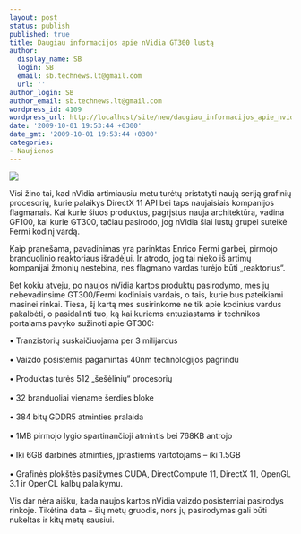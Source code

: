 ```yaml
---
layout: post
status: publish
published: true
title: Daugiau informacijos apie nVidia GT300 lustą
author:
  display_name: SB
  login: SB
  email: sb.technews.lt@gmail.com
  url: ''
author_login: SB
author_email: sb.technews.lt@gmail.com
wordpress_id: 4109
wordpress_url: http://localhost/site/new/daugiau_informacijos_apie_nvidia_gt300_lusta/
date: '2009-10-01 19:53:44 +0300'
date_gmt: '2009-10-01 19:53:44 +0300'
categories:
- Naujienos
---
```

<div class="imgright"><img src="http://t0.gstatic.com/images?q=tbn:Un94HgiYpZWGbM:http://estoniadonates.files.wordpress.com/2009/05/ml_nvidiagt200serieslogo.jpg"  /></div>
<p>Visi žino tai, kad nVidia artimiausiu metu turėtų pristatyti naują seriją grafinių procesorių, kurie palaikys DirectX 11 API bei taps naujaisiais kompanijos flagmanais. Kai kurie šiuos produktus, pagrįstus nauja architektūra, vadina GF100, kai kurie GT300, tačiau pasirodo, jog nVidia šiai lustų grupei suteikė Fermi kodinį vardą.</p>
<p>Kaip pranešama, pavadinimas yra parinktas Enrico Fermi garbei, pirmojo branduolinio reaktoriaus išradėjui. Ir atrodo, jog tai nieko iš artimų kompanijai žmonių nestebina, nes flagmano vardas turėjo būti „reaktorius“.</p>
<p>Bet kokiu atveju, po naujos nVidia kartos produktų pasirodymo, mes jų nebevadinsime GT300/Fermi kodiniais vardais, o tais, kurie bus pateikiami masinei rinkai. Tiesa, šį kartą mes susirinkome ne tik apie kodinius vardus pakalbėti, o pasidalinti tuo, ką kai kuriems entuziastams ir technikos portalams pavyko sužinoti apie GT300:</p>
<p>• Tranzistorių suskaičiuojama per 3 milijardus<br />
<br />• Vaizdo posistemis pagamintas 40nm technologijos pagrindu<br />
<br />• Produktas turės 512 „šešėlinių“ procesorių<br />
<br />• 32 branduoliai viename šerdies bloke<br />
<br />• 384 bitų GDDR5 atminties pralaida<br />
<br />• 1MB pirmojo lygio spartinančioji atmintis bei 768KB antrojo<br />
<br />• Iki 6GB darbinės atminties, įprastiems vartotojams – iki 1.5GB<br />
<br />• Grafinės plokštės pasižymės CUDA, DirectCompute 11, DirectX 11, OpenGL 3.1 ir OpenCL kalbų palaikymu.</p>
<p>Vis dar nėra aišku, kada naujos kartos nVidia vaizdo posistemiai pasirodys rinkoje. Tikėtina data – šių metų gruodis, nors jų pasirodymas gali būti nukeltas ir kitų metų sausiui.<br /></p>
